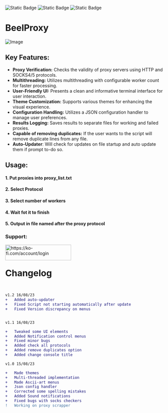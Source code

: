 ![Static Badge](https://img.shields.io/badge/Version-v1.2-8ebff1?style=for-the-badge&logo=v)
![Static Badge](https://img.shields.io/badge/Language-python-3776ab?style=for-the-badge&logo=python)
![Static Badge](https://img.shields.io/badge/Made%20by-Ricardo%20Martins-851ebc?style=for-the-badge)
# BeelProxy  

![Image](https://i.imgur.com/ruTyQQP.png)  

## Key Features:  

- **Proxy Verification:** Checks the validity of proxy servers using HTTP and SOCKS4/5 protocols.  
- **Multithreading:** Utilizes multithreading with configurable worker count for faster processing.  
- **User-Friendly UI:** Presents a clean and informative terminal interface for user interaction.  
- **Theme Customization:** Supports various themes for enhancing the visual experience.  
- **Configuration Handling:** Utilizes a JSON configuration handler to manage user preferences.  
- **Results Logging:** Saves results to separate files for working and failed proxies.  
- **Capable of removing duplicates:** If the user wants to the script will remove duplicate lines from any file.  
- **Auto-Updater**: Will check for updates on file startup and auto update them if prompt to-do so.


## Usage:

#### 1. Put proxies into proxy_list.txt  
#### 2. Select Protocol  
#### 3. Select number of workers  
#### 4. Wait fot it to finish  
#### 5. Output in file named after the proxy protocol


<h3 align="left">Support:</h3>
<p><a href="https://ko-fi.com/beelzebub_uwu"> <img align="left" src="https://cdn.ko-fi.com/cdn/kofi3.png?v=3" height="50" width="210" alt="https://ko-fi.com/account/login" /></a></p><br><br>

# Changelog

```diff


v1.2 16/08/23
+   Added auto-updater
+   Fixed Script not starting automatically after update
+   Fixed Version discrepancy on menus


v1.1 16/08/23

+   Tweaked some UI elements
+   Added Notification control menus
+   Fixed minor bugs
+   Added check all protocols
+   Added remove duplicates option
+   Added change console title

v1.0 15/08/23

+   Made themes
+   Multi-threaded implementation
+   Made Ascii-art menus
+   Json config handler
+   Corrected some spelling mistakes 
+   Added Sound notifications
+   Fixed bugs with socks checkers
!   Working on proxy scrapper

```
